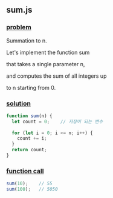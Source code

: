 ## sum.js

### <u>**problem**</u>

Summation to n.

Let's implement the function sum

that takes a single parameter n,

and computes the sum of all integers up

to n starting from 0.



### <u>**solution**</u>

```javascript
function sum(n) {
  let count = 0;	// 저장이 되는 변수
  
  for (let i = 0; i <= n; i++) {
    count += i;
  }
  return count;
}
```



### <u>**function call**</u>

```javascript
sum(10);	// 55
sum(100);	// 5050
```

